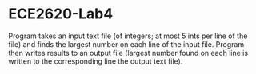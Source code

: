 # ECE2620-Lab4
Program takes an input text file (of integers; at most 5 ints per line of the file) and finds the largest number on each line of the input file. Program then writes results to an output file (largest number found on each line is written to the corresponding line the output text file).
